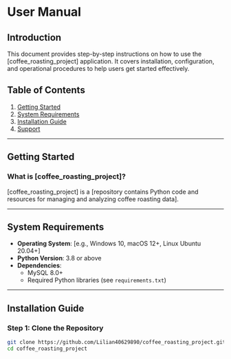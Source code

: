 # User Manual

## Introduction
This document provides step-by-step instructions on how to use the [coffee_roasting_project] application. It covers installation, configuration, and operational procedures to help users get started effectively.

## Table of Contents
1. [Getting Started](#getting-started)
2. [System Requirements](#system-requirements)
3. [Installation Guide](#installation-guide)
7. [Support](#support)

---

## Getting Started
### What is [coffee_roasting_project]?
[coffee_roasting_project] is a [repository contains Python code and resources for managing and analyzing coffee roasting data].

---

## System Requirements
- **Operating System**: [e.g., Windows 10, macOS 12+, Linux Ubuntu 20.04+]
- **Python Version**: 3.8 or above
- **Dependencies**: 
  - MySQL 8.0+
  - Required Python libraries (see `requirements.txt`)

---

## Installation Guide
### Step 1: Clone the Repository
```bash
git clone https://github.com/Lilian40629890/coffee_roasting_project.git
cd coffee_roasting_project
